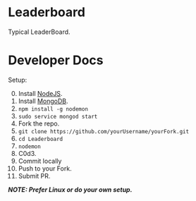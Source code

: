 # Leaderboard
Typical LeaderBoard.
# Developer Docs
Setup:<br/>

0. Install [NodeJS](https://nodejs.org/en/download/package-manager/).
1. Install [MongoDB](https://docs.mongodb.com/manual/tutorial/install-mongodb-on-ubuntu/).
2. `npm install -g nodemon`
3. `sudo service mongod start`
4. Fork the repo. 
5. `git clone https://github.com/yourUsername/yourFork.git`
6. `cd Leaderboard`
7. `nodemon`
8. C0d3.
9. Commit locally
10. Push to your Fork.
11. Submit PR.

***NOTE: Prefer Linux or do your own setup.***

